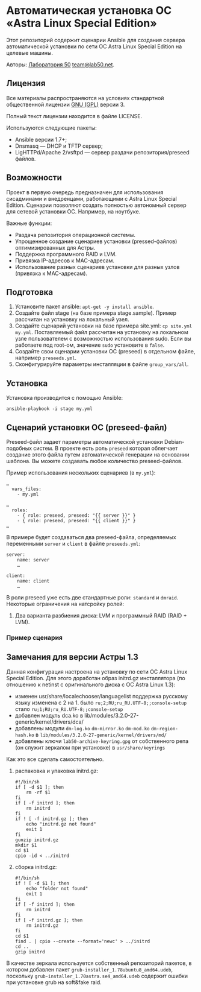 # Автоматическая установка ОС «Astra Linux Special Edition»

Этот репозиторий содержит сценарии Ansible для создания сервера
автоматической установки по сети ОС Astra Linux Special Edition
на целевые машины.

Авторы: [Лаборатория 50](http://лаборатория50.рф) team@lab50.net.

## Лицензия

Все материалы распространяются на условиях
стандартной общественной лицензии [GNU (GPL)](http://www.gnu.org/copyleft/gpl.html) версии 3.

Полный текст лицензии находится в файле LICENSE.

Используются следующие пакеты:

 - Ansible версии 1.7+;
 - Dnsmasq — DHCP и TFTP сервер;
 - LigHTTPd/Apache 2/vsftpd — сервер раздачи репозитория/preseed файлов.

## Возможности

Проект в первую очередь предназначен для использования сисадминами и внедренцами,
работающими с Astra Linux Special Edition. Сценарии позволяют создать полностью
автономный сервер для сетевой установки ОС. Например, на ноутбуке.

Важные функции:

 - Раздача репозитория операционной системы.
 - Упрощенное создание сценариев установки (pressed-файлов) оптимизированных
   для Астры.
 - Поддержка программного RAID и LVM.
 - Привязка IP-адресов к MAC-адресам.
 - Использование разных сценариев установки для разных узлов (привязка к MAC-адресам).

## Подготовка

 1. Установите пакет ansible: `apt-get -y install ansible`.
 2. Создайте файл stage (на базе примера stage.sample). Пример рассчитан на установку
    на локальный узел.
 3. Создайте сценарий установки на базе примера site.yml: `cp site.yml my.yml`.
    Поставляемый файл рассчитан на установку на локальном узле пользователем с
    возможностью использования sudo. Если вы работаете под root-ом, значение
    `sudo` установите в `false`.
 4. Создайте свои сценарии установки ОС (preseed) в отдельном файле, например
    `preseeds.yml`.
 5. Сконфигурируйте параметры инсталляции в файле `group_vars/all`.

## Установка

Установка производится с помощью Ansible:

    ansible-playbook -i stage my.yml

## Сценарий установки ОС (preseed-файл)

Preseed-файл задает параметры автоматической установки Debian-подобных систем.
В проекте есть роль `preseed` которая облегчает создание этого файла путем
автоматической генерации на основании шаблона. Вы можете создавать любое
количество preseed-файлов.

Пример использования нескольких сценариев (в `my.yml`):

    …
      vars_files:
        - my.yml

    …
      roles:
        - { role: preseed, preseed: "{{ server }}" }
        - { role: preseed, preseed: "{{ client }}" }
    …

В примере будет создаваться два preseed-файла, определяемых переменными
`server` и `client` в файле `preseeds.yml`:

    server:
        name: server
        …

    client:
        name: client
        …

В роли preseed уже есть две стандартные роли: `standard` и `dmraid`.
Некоторые ограничения на натсройку ролей:

 1. Два варианта разбиения диска: LVM и программный RAID (RAID + LVM).

### Пример сценария



## Замечания для версии Астры 1.3

Данная конфигурация настроена на установку по сети ОС Astra Linux Special Edition.
Для этого доработан образ initrd.gz инсталлятора (по отношению к netinst
c оригинального диска с ОС Astra Linux 1.3):

 - изменен usr/share/localechooser/languagelist поддержка русскому языку изменена с 2 на 1.
   было `ru;2;RU;ru_RU.UTF-8;;console-setup` стало `ru;1;RU;ru_RU.UTF-8;;console-setup`
 - добавлен модуль dca.ko в lib/modules/3.2.0-27-generic/kernel/drivers/dca/
 - добавлены модули `dm-log.ko` `dm-mirror.ko` `dm-mod.ko` `dm-region-hash.ko`
   в `lib/modules/3.2.0-27-generic/kernel/drivers/md/`
 - добавлены ключи `lab50-archive-keyring.gpg` от собственного репа
   (он служит зеркалом при установке) в `usr/share/keyrings`

Как это все сделать самостоятельно.

 1. распаковка и упаковка initrd.gz:

        #!/bin/sh
        if [ -d $1 ]; then
            rm -rf $1
        fi
        if [ -f initrd ]; then
            rm initrd
        fi
        if ! [ -f initrd.gz ]; then
            echo "initrd.gz not found"
            exit 1
        fi
        gunzip initrd.gz
        mkdir $1
        cd $1
        cpio -id < ../initrd

 2. сборка initrd.gz:

        #!/bin/sh
        if ! [ -d $1 ]; then
            echo "folder not found"
            exit 1
        fi
        if [ -f initrd ]; then
            rm initrd
        fi
        if [ -f initrd.gz ]; then
            rm initrd.gz
        fi
        cd $1
        find . | cpio --create --format='newc' > ../initrd
        cd ..
        gzip initrd

В качестве зеркала используется собственный репозиторий пакетов, в котором добавлен пакет
`grub-installer_1.78ubuntu8_amd64.udeb`, поскольку `grub-installer_1.70astra.se4_amd64.udeb` содержит
ошибки при установке grub на soft&fake raid.


